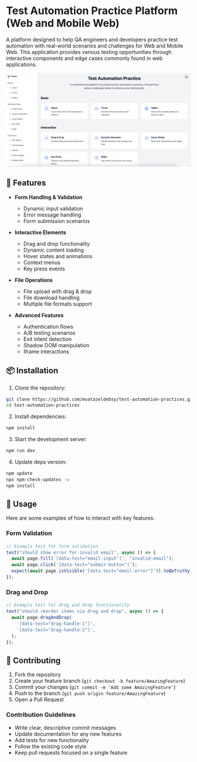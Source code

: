 # Test Automation Practice Platform (Web and Mobile Web)

A platform designed to help QA engineers and developers practice test automation with real-world scenarios and challenges for Web and Mobile Web. This application provides various testing opportunities through interactive components and edge cases commonly found in web applications.

![Automation Screenshot](images/homepage.png)

## 🚀 Features

- **Form Handling & Validation**

  - Dynamic input validation
  - Error message handling
  - Form submission scenarios

- **Interactive Elements**

  - Drag and drop functionality
  - Dynamic content loading
  - Hover states and animations
  - Context menus
  - Key press events

- **File Operations**

  - File upload with drag & drop
  - File download handling
  - Multiple file formats support

- **Advanced Features**
  - Authentication flows
  - A/B testing scenarios
  - Exit intent detection
  - Shadow DOM manipulation
  - Iframe interactions

## 📦 Installation

1. Clone the repository:

```bash
git clone https://github.com/moatazeldebsy/test-automation-practices.git
cd test-automation-practices
```

2. Install dependencies:

```bash
npm install
```

3. Start the development server:

```bash
npm run dev
```

4. Update deps version:

```bash
npm update
npx npm-check-updates -u
npm install
```

## 🔧 Usage

Here are some examples of how to interact with key features:

### Form Validation

```typescript
// Example test for form validation
test("should show error for invalid email", async () => {
  await page.fill('[data-test="email-input"]', "invalid-email");
  await page.click('[data-test="submit-button"]');
  expect(await page.isVisible('[data-test="email-error"]')).toBeTruthy();
});
```

### Drag and Drop

```typescript
// Example test for drag and drop functionality
test("should reorder items via drag and drop", async () => {
  await page.dragAndDrop(
    '[data-test="drag-handle-1"]',
    '[data-test="drag-handle-2"]',
  );
});
```

## 🤝 Contributing

1. Fork the repository
2. Create your feature branch (`git checkout -b feature/AmazingFeature`)
3. Commit your changes (`git commit -m 'Add some AmazingFeature'`)
4. Push to the branch (`git push origin feature/AmazingFeature`)
5. Open a Pull Request

### Contribution Guidelines

- Write clear, descriptive commit messages
- Update documentation for any new features
- Add tests for new functionality
- Follow the existing code style
- Keep pull requests focused on a single feature
